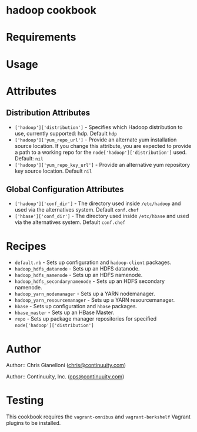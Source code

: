 # hadoop cookbook

# Requirements

# Usage

# Attributes

## Distribution Attributes

* `['hadoop']['distribution']` - Specifies which Hadoop distribution to use, currently supported: hdp. Default `hdp`
* `['hadoop']['yum_repo_url']` - Provide an alternate yum installation source location. If you change this attribute, you are expected to provide a path to a working repo for the `node['hadoop']['distribution']` used. Default: `nil`
* `['hadoop']['yum_repo_key_url']` - Provide an alternative yum repository key source location. Default `nil`

## Global Configuration Attributes

* `['hadoop']['conf_dir']` - The directory used inside `/etc/hadoop` and used via the alternatives system. Default `conf.chef`
* `['hbase']['conf_dir']` - The directory used inside `/etc/hbase` and used via the alternatives system. Default `conf.chef`

# Recipes

* `default.rb` - Sets up configuration and `hadoop-client` packages.
* `hadoop_hdfs_datanode` - Sets up an HDFS datanode.
* `hadoop_hdfs_namenode` - Sets up an HDFS namenode.
* `hadoop_hdfs_secondarynamenode` - Sets up an HDFS secondary namenode.
* `hadoop_yarn_nodemanager` - Sets up a YARN nodemanager.
* `hadoop_yarn_resourcemanager` - Sets up a YARN resourcemanager.
* `hbase` - Sets up configuration and `hbase` packages.
* `hbase_master` - Sets up an HBase Master.
* `repo` - Sets up package manager repositories for specified `node['hadoop']['distribution']`

# Author

Author:: Chris Gianelloni (<chris@continuuity.com>)

Author:: Continuuity, Inc. (<ops@continuuity.com>)

# Testing

This cookbook requires the `vagrant-omnibus` and `vagrant-berkshelf` Vagrant plugins to be installed.
